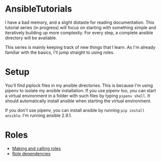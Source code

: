# AnsibleTutorials
I have a bad memory, and a slight distaste for reading documentation. This tutorial series (in progress) will focus on starting with
something simple and iteratively building up more complexity. For every step, a complete ansible directory will be available.

This series is mainly keeping track of new things that I learn. As I'm already familiar with the basics, 
I'll jump straight to using roles.

# Setup
You'll find piplock files in my ansible directories. This is because I'm using pipenv to isolate my ansible installation. 
If you use pipenv too, you can start a virtual environment in a folder with such files by typing `pipenv shell`. It should
automatically install ansible when starting the virtual environment.

If you don't use pipenv, you can install ansible by running `pip install ansible`. I'm running ansible 2.9.1.

# Roles
- [Making and calling roles]()
- [Role dependencies]()




